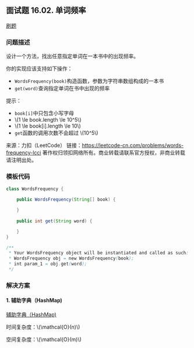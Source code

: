 <script src="https://cdn.bootcss.com/mathjax/2.7.7/MathJax.js?config=TeX-AMS-MML_HTMLorMML"></script>

## 面试题 16.02. 单词频率

[刷题](qu1602/solu/Solution.java)

### 问题描述

设计一个方法，找出任意指定单词在一本书中的出现频率。

你的实现应该支持如下操作：

* `WordsFrequency(book)`构造函数，参数为字符串数组构成的一本书
* `get(word)`查询指定单词在书中出现的频率

提示：

* `book[i]`中只包含小写字母
* \\(1 \le book.length \le 10^5\\)
* \\(1 \le book[i].length \le 10\\)
* `get`函数的调用次数不会超过 \\(10^5\\)

来源：力扣（LeetCode）
链接：https://leetcode-cn.com/problems/words-frequency-lcci
著作权归领扣网络所有。商业转载请联系官方授权，非商业转载请注明出处。

### 模板代码

``` java
class WordsFrequency {

    public WordsFrequency(String[] book) {

    }
    
    public int get(String word) {

    }
}

/**
 * Your WordsFrequency object will be instantiated and called as such:
 * WordsFrequency obj = new WordsFrequency(book);
 * int param_1 = obj.get(word);
 */
```

### 解决方案

#### 1. 辅助字典（HashMap)

[辅助字典（HashMap)](qu1602/solu1/Solution.java)

时间复杂度：\\(\mathcal{O}(n)\\)

空间复杂度：\\(\mathcal{O}(m)\\)
